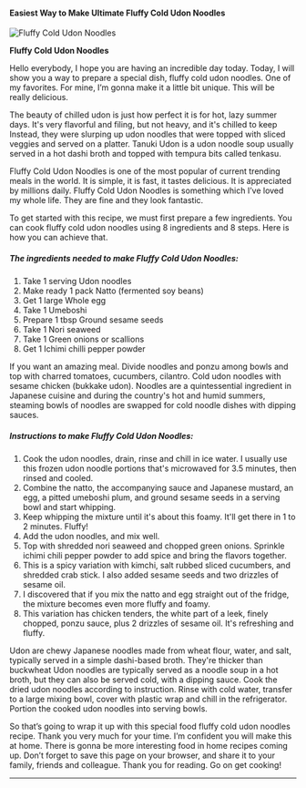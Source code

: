            

#### Easiest Way to Make Ultimate Fluffy Cold Udon Noodles

![Fluffy Cold Udon Noodles](https://img-global.cpcdn.com/recipes/6455047582908416/751x532cq70/fluffy-cold-udon-noodles-recipe-main-photo.jpg)

**Fluffy Cold Udon Noodles**

Hello everybody, I hope you are having an incredible day today. Today, I will show you a way to prepare a special dish, fluffy cold udon noodles. One of my favorites. For mine, I’m gonna make it a little bit unique. This will be really delicious.

The beauty of chilled udon is just how perfect it is for hot, lazy summer days. It's very flavorful and filing, but not heavy, and it's chilled to keep Instead, they were slurping up udon noodles that were topped with sliced veggies and served on a platter. Tanuki Udon is a udon noodle soup usually served in a hot dashi broth and topped with tempura bits called tenkasu.

Fluffy Cold Udon Noodles is one of the most popular of current trending meals in the world. It is simple, it is fast, it tastes delicious. It is appreciated by millions daily. Fluffy Cold Udon Noodles is something which I’ve loved my whole life. They are fine and they look fantastic.

To get started with this recipe, we must first prepare a few ingredients. You can cook fluffy cold udon noodles using 8 ingredients and 8 steps. Here is how you can achieve that.

##### The ingredients needed to make Fluffy Cold Udon Noodles:

1.  Take 1 serving Udon noodles
2.  Make ready 1 pack Natto (fermented soy beans)
3.  Get 1 large Whole egg
4.  Take 1 Umeboshi
5.  Prepare 1 tbsp Ground sesame seeds
6.  Take 1 Nori seaweed
7.  Take 1 Green onions or scallions
8.  Get 1 Ichimi chilli pepper powder

If you want an amazing meal. Divide noodles and ponzu among bowls and top with charred tomatoes, cucumbers, cilantro. Cold udon noodles with sesame chicken (bukkake udon). Noodles are a quintessential ingredient in Japanese cuisine and during the country's hot and humid summers, steaming bowls of noodles are swapped for cold noodle dishes with dipping sauces.

##### Instructions to make Fluffy Cold Udon Noodles:

1.  Cook the udon noodles, drain, rinse and chill in ice water. I usually use this frozen udon noodle portions that's microwaved for 3.5 minutes, then rinsed and cooled.
2.  Combine the natto, the accompanying sauce and Japanese mustard, an egg, a pitted umeboshi plum, and ground sesame seeds in a serving bowl and start whipping.
3.  Keep whipping the mixture until it's about this foamy. It'll get there in 1 to 2 minutes. Fluffy!
4.  Add the udon noodles, and mix well.
5.  Top with shredded nori seaweed and chopped green onions. Sprinkle ichimi chili pepper powder to add spice and bring the flavors together.
6.  This is a spicy variation with kimchi, salt rubbed sliced cucumbers, and shredded crab stick. I also added sesame seeds and two drizzles of sesame oil.
7.  I discovered that if you mix the natto and egg straight out of the fridge, the mixture becomes even more fluffy and foamy.
8.  This variation has chicken tenders, the white part of a leek, finely chopped, ponzu sauce, plus 2 drizzles of sesame oil. It's refreshing and fluffy.

Udon are chewy Japanese noodles made from wheat flour, water, and salt, typically served in a simple dashi-based broth. They're thicker than buckwheat Udon noodles are typically served as a noodle soup in a hot broth, but they can also be served cold, with a dipping sauce. Cook the dried udon noodles according to instruction. Rinse with cold water, transfer to a large mixing bowl, cover with plastic wrap and chill in the refrigerator. Portion the cooked udon noodles into serving bowls.

So that’s going to wrap it up with this special food fluffy cold udon noodles recipe. Thank you very much for your time. I’m confident you will make this at home. There is gonna be more interesting food in home recipes coming up. Don’t forget to save this page on your browser, and share it to your family, friends and colleague. Thank you for reading. Go on get cooking!

* * *